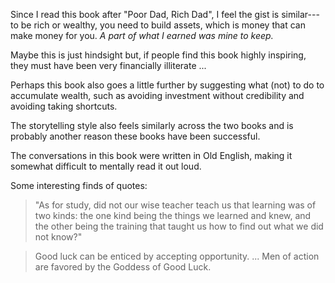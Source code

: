 <!-- 2023-richest-man-in-babylon -->

Since I read this book after "Poor Dad, Rich Dad", I feel the gist is similar---to be rich or wealthy, you need to build assets, which is money that can make money for you. *A part of what I earned was mine to keep.*

Maybe this is just hindsight but, if people find this book highly inspiring, they must have been very financially illiterate ...

Perhaps this book also goes a little further by suggesting what (not) to do to accumulate wealth, such as avoiding investment without credibility and avoiding taking shortcuts.

The storytelling style also feels similarly across the two books and is probably another reason these books have been successful.

The conversations in this book were written in Old English, making it somewhat difficult to mentally read it out loud.

Some interesting finds of quotes:

> "As for study, did not our wise teacher teach us that learning was of two kinds: the one kind being the things we learned and knew, and the other being the training that taught us how to find out what we did not know?"

> Good luck can be enticed by accepting opportunity. ... Men of action are favored by the Goddess of Good Luck.